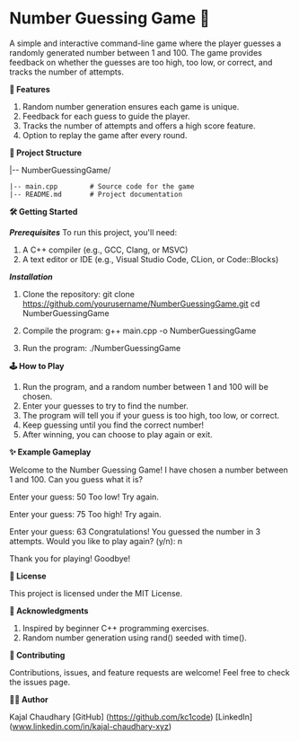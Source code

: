 # Number Guessing Game 🎲
A simple and interactive command-line game where the player guesses a randomly generated number between 1 and 100. The game provides feedback on whether the guesses are too high, too low, or correct, and tracks the number of attempts.

**🚀 Features**

1. Random number generation ensures each game is unique.
2. Feedback for each guess to guide the player.
3. Tracks the number of attempts and offers a high score feature.
4. Option to replay the game after every round.

**📂 Project Structure**

|-- NumberGuessingGame/

    |-- main.cpp        # Source code for the game
    |-- README.md       # Project documentation

**🛠️ Getting Started**

**_Prerequisites_**
To run this project, you'll need:

   1. A C++ compiler (e.g., GCC, Clang, or MSVC)
   2. A text editor or IDE (e.g., Visual Studio Code, CLion, or Code::Blocks)

**_Installation_**
   1. Clone the repository:
       git clone https://github.com/yourusername/NumberGuessingGame.git
       cd NumberGuessingGame

   2. Compile the program:
      g++ main.cpp -o NumberGuessingGame

   4. Run the program:
      ./NumberGuessingGame

**🕹️ How to Play**

1. Run the program, and a random number between 1 and 100 will be chosen.
2. Enter your guesses to try to find the number.
3. The program will tell you if your guess is too high, too low, or correct.
4. Keep guessing until you find the correct number!
5. After winning, you can choose to play again or exit.

**✨ Example Gameplay**

Welcome to the Number Guessing Game!
I have chosen a number between 1 and 100. Can you guess what it is?

Enter your guess: 50
Too low! Try again.

Enter your guess: 75
Too high! Try again.

Enter your guess: 63
Congratulations! You guessed the number in 3 attempts.
Would you like to play again? (y/n): n

Thank you for playing! Goodbye!

**📜 License**

This project is licensed under the MIT License.

**🌟 Acknowledgments**

1. Inspired by beginner C++ programming exercises.
2. Random number generation using rand() seeded with time().

**🤝 Contributing**

Contributions, issues, and feature requests are welcome! Feel free to check the issues page.


**🧑‍💻 Author**

Kajal Chaudhary
[GitHub] (https://github.com/kc1code)
[LinkedIn] (www.linkedin.com/in/kajal-chaudhary-xyz)
